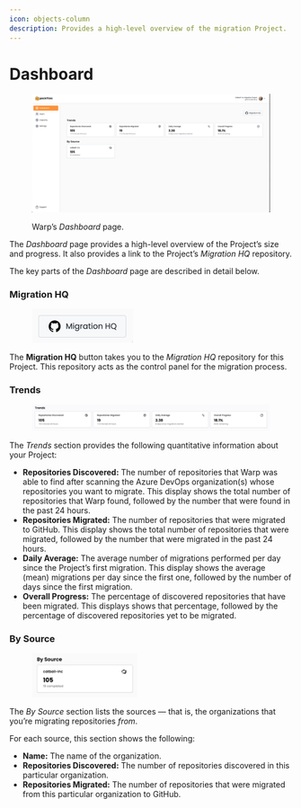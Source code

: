 ```yaml
---
icon: objects-column
description: Provides a high-level overview of the migration Project.
---
```


# Dashboard

<figure><img src="../../.gitbook/assets/dashboard.png" alt=""><figcaption><p>Warp’s <em>Dashboard</em> page.</p></figcaption></figure>

The _Dashboard_ page provides a high-level overview of the Project’s size and progress. It also provides a link to the Project’s _Migration HQ_ repository.

The key parts of the _Dashboard_ page are described in detail below.

### Migration HQ

<figure><img src="../../.gitbook/assets/migration_hq_button.png" alt="" width="180"><figcaption></figcaption></figure>

The **Migration HQ** button takes you to the _Migration HQ_ repository for this Project. This repository acts as the control panel for the migration process.

### Trends

<figure><img src="../../.gitbook/assets/trends.jpg" alt=""><figcaption></figcaption></figure>

The _Trends_ section provides the following quantitative information about your Project:

* **Repositories Discovered:** The number of repositories that Warp was able to find after scanning the Azure DevOps organization(s) whose repositories you want to migrate. This display shows the total number of repositories that Warp found, followed by the number that were found in the past 24 hours.
* **Repositories Migrated:** The number of repositories that were migrated to GitHub. This display shows the total number of repositories that were migrated, followed by the number that were migrated in the past 24 hours.
* **Daily Average:** The average number of migrations performed per day since the Project’s first migration. This display shows the average (mean) migrations per day since the first one, followed by the number of days since the first migration.
* **Overall Progress:** The percentage of discovered repositories that have been migrated. This displays shows that percentage, followed by the percentage of discovered repositories yet to be migrated.

### By Source

<figure><img src="../../.gitbook/assets/by source.jpg" alt="" width="188"><figcaption></figcaption></figure>

The _By Source_ section lists the sources — that is, the organizations that you’re migrating repositories _from_.

For each source, this section shows the following:

* **Name:** The name of the organization.
* **Repositories Discovered:** The number of repositories discovered in this particular organization.
* **Repositories Migrated:** The number of repositories that were migrated from this particular organization to GitHub.
